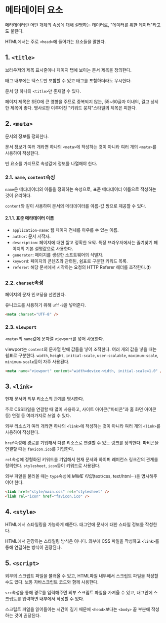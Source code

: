 # 메타데이터 요소

메타데이터란 어떤 개체의 속성에 대해 설명하는 데이터로, "데이터를 위한 데이터"라고도 불린다.

HTML에서는 주로 `<head>`에 들어가는 요소들을 말한다.

## 1. `<title>`

브라우저의 제목 표시줄이나 페이지 탭에 보이는 문서 제목을 정의한다.

태그 내부에는 텍스트만 포함할 수 있고 태그를 포함하더라도 무시한다.

문서 당 하나의 `<title>`만 존재할 수 있다.

페이지 제목은 SEO에 큰 영향을 주므로 중복되지 않는, 55~60글자 이내의, 길고 상세한 제목이 좋다. 명사로만 이루어진 "키워드 뭉치"스타일의 제목은 피한다.

## 2. `<meta>`

문서의 정보를 정의한다.

문서 정보가 여러 개라면 하나의 `<meta>`에 작성하는 것이 아니라 여러 개의 `<meta>`를 사용하여 작성한다.

빈 요소를 가지므로 속성값에 정보를 나열해야 한다.

### 2.1. `name`, `content`속성

`name`은 메타데이터의 이름을 정의하는 속성으로, 표준 메타데이터 이름으로 작성하는 것이 유리하다.

`content`와 같이 사용하여 문서의 메타데이터를 이름-값 쌍으로 제공할 수 있다.

#### 2.1.1. 표준 메타데이터 이름

- `application-name`: 웹 페이지 전체를 아우를 수 있는 이름.
- `author`: 문서 저작자.
- `description`: 페이지에 대한 짧고 정확한 요약. 특정 브라우저에서는 즐겨찾기 페이지의 기본 설명값으로 사용한다.
- `generator`: 페이지를 생성한 소프트웨어의 식별자.
- `keyword`: 페이지의 콘텐츠와 관련된, 쉼표로 구분한 키워드 목록.
- `referer`: 해당 문서에서 시작하는 요청의 HTTP Referer 헤더를 조작한다.(❗)

### 2.2. `charset`속성

페이지의 문자 인코딩을 선언한다.

유니코드를 사용하기 위해 `uff-8`을 넣어준다.

```html
<meta charset="UTF-8" />
```

### 2.3. `viewport`

`<meta>`의 `name`값에 문자열 `viewport`를 넣어 사용한다.

viewport는 `content`의 문자열 란에 값들을 넣어 조작한다. 여러 개의 값을 넣을 때는 쉼표로 구분한다. `width`, `height`, `initial-scale`, `user-scalable`, `maximum-scale`, `minimum-scale`등이 자주 사용된다.

```html
<meta name="viewport" content="width=device-width, initial-scale=1.0" />
```

## 3. `<link>`

현재 문서와 외부 리소스의 관계를 명시한다.

주로 CSS파일을 연결할 때 많이 사용하고, 사이트 아이콘("파비콘"과 홈 화면 아이콘 등) 연결 등 여러가지로 쓰일 수 있다.

외부 리소스가 여러 개라면 하나의 `<link>`에 작성하는 것이 아니라 여러 개의 `<link>`를 사용하여 작성한다.

`href`속성에 경로를 기입해서 다른 리소스로 연결할 수 있는 링크를 정의한다. 파비콘을 연결할 때는 `favicon.ico`를 기입한다.

`rel`속성에 정형화된 키워드를 기입해서 현재 문서와 하이퍼 레퍼런스 링크간의 관계를 정의한다. `stylesheet`, `icon`등이 키워드로 사용된다.

외부 파일을 불러올 때는 `type`속성에 _MIME 타입_(text/css, text/html···)을 명시해주어야 한다.

```html
<link href="style/main.css" rel="stylesheet" />
<link rel="icon" href="favicon.ico" />
```

## 4. `<style>`

HTML에서 스타일링을 가능하게 해준다. 태그안에 문서에 대한 스타일 정보를 작성한다.

HTML에서 관장하는 스타일링 방식은 아니다. 외부에 CSS 파일을 작성하고 `<link>`를 통해 연결하는 방식이 권장된다.

## 5. `<script>`

외부의 스크립트 파일을 불러올 수 있고, HTML파일 내부에서 스크립트 파일을 작성할 수도 있다. 보통 자바스크립트 코드와 함께 사용한다.

`src`속성을 통해 경로를 입력해주면 외부 스크립트 파일을 가져올 수 있고, 태그안에 스크립트를 입력하면 내부에서 작성할 수 있다.

스크립트 파일을 읽어들이는 시간이 길기 때문에 `<head>`보다는 `<body>` 끝 부분에 작성하는 것이 권장된다.
